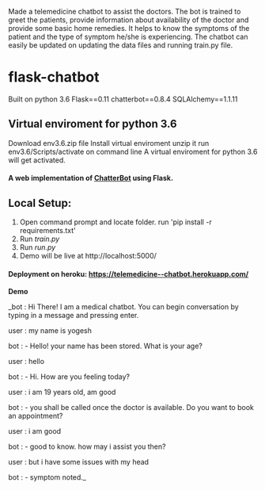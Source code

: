 Made a telemedicine chatbot to assist the doctors. The bot is trained to greet the patients, provide information about availability of the doctor and provide some basic home remedies. It helps to know the symptoms of the patient and the type of symptom he/she is experiencing. The chatbot can easily be updated on updating the data files and running train.py file.

# flask-chatbot
Built on python 3.6
Flask==0.11
chatterbot==0.8.4
SQLAlchemy==1.1.11

## Virtual enviroment for python 3.6
 Download env3.6.zip file
 Install virtual enviroment
 unzip it
 run env3.6/Scripts/activate on command line
 A virtual enviroment for python 3.6 will get activated.

#### A web implementation of [ChatterBot](https://github.com/gunthercox/ChatterBot) using Flask.

## Local Setup:
 1. Open command prompt and locate folder. run 'pip install -r requirements.txt'
 2. Run *train.py*
 3. Run *run.py*
 4. Demo will be live at http://localhost:5000/
 
 #### Deployment on heroku: https://telemedicine--chatbot.herokuapp.com/

**Demo**

_bot : Hi There! I am a medical chatbot. You can begin conversation by typing in a message and pressing enter.

user : my name is yogesh

bot : - Hello! your name has been stored. What is your age?

user : hello

bot : - Hi. How are you feeling today?

user : i am 19 years old, am good

bot : - you shall be called once the doctor is available. Do you want to book an appointment?

user : i am good

bot : - good to know. how may i assist you then?

user : but i have some issues with my head

bot : - symptom noted._
